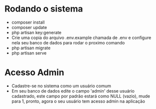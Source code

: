 # Rodando o sistema
- composer install
- composer update
- php artisan key:generate
- Crie uma copia do arquivo .env.example chamada de .env e configure nela seu banco de dados para rodar o proximo comando
- php artisan migrate
- php artisan serve

# Acesso Admin
- Cadastre-se no sistema como um usuário comum
- Em seu banco de dados edite o campo 'admin' desse usuário cadastrado, este campo por padrão estará como NULL (vazio), mude para 1, pronto, agora o seu usuário tem acesso admin na aplicação
  
